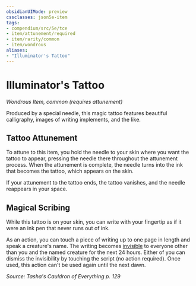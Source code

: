 ```yaml
---
obsidianUIMode: preview
cssclasses: json5e-item
tags:
- compendium/src/5e/tce
- item/attunement/required
- item/rarity/common
- item/wondrous
aliases: 
- "Illuminator's Tattoo"
---
```

# Illuminator's Tattoo
*Wondrous Item, common (requires attunement)*  


Produced by a special needle, this magic tattoo features beautiful calligraphy, images of writing implements, and the like.

## Tattoo Attunement

To attune to this item, you hold the needle to your skin where you want the tattoo to appear, pressing the needle there throughout the attunement process. When the attunement is complete, the needle turns into the ink that becomes the tattoo, which appears on the skin.

If your attunement to the tattoo ends, the tattoo vanishes, and the needle reappears in your space.

## Magical Scribing

While this tattoo is on your skin, you can write with your fingertip as if it were an ink pen that never runs out of ink.

As an action, you can touch a piece of writing up to one page in length and speak a creature's name. The writing becomes [invisible](/compendium/rules/conditions.md#invisible) to everyone other than you and the named creature for the next 24 hours. Either of you can dismiss the invisibility by touching the script (no action required). Once used, this action can't be used again until the next dawn.

*Source: Tasha's Cauldron of Everything p. 129*